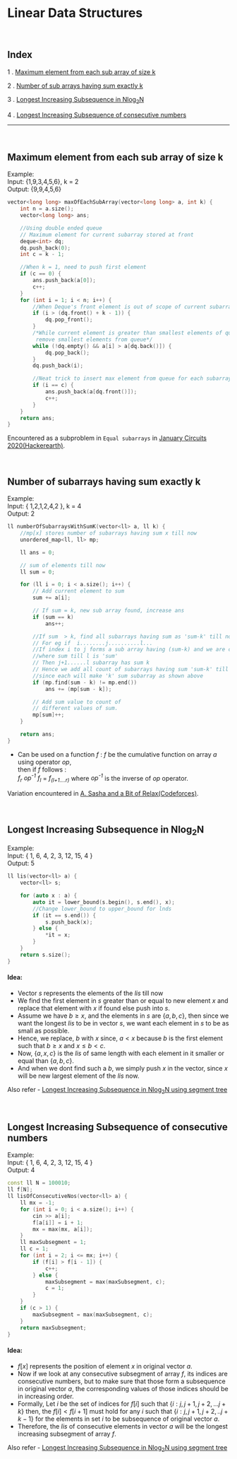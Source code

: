 # Linear Data Structures

<br>

## Index

1 . [Maximum element from each sub array of size k](#maximum-element-from-each-sub-array-of-size-k)

2 . [Number of sub arrays having sum exactly k](#number-of-subarrays-having-sum-exactly-k)

3 . [Longest Increasing Subsequence in Nlog<sub>2</sub>N](#longest-increasing-subsequence-using-nlgn)

4 . [Longest Increasing Subsequence of consecutive numbers](#longest-increasing-subsequence-of-consecutive-numbers)

---

<br>

## Maximum element from each sub array of size k

Example: <br>
Input:
{1,9,3,4,5,6},
k = 2 <br>
Output:
{9,9,4,5,6}

```cpp
vector<long long> maxOfEachSubArray(vector<long long> a, int k) {
    int n = a.size();
    vector<long long> ans;

    //Using double ended queue
    // Maximum element for current subarray stored at front
    deque<int> dq;
    dq.push_back(0);
    int c = k - 1;

    //When k = 1, need to push first element
    if (c == 0) {
        ans.push_back(a[0]);
        c++;
    }
    for (int i = 1; i < n; i++) {
        //When Deque's front element is out of scope of current subarray considered
        if (i > (dq.front() + k - 1)) {
            dq.pop_front();
        }
        /*While current element is greater than smallest elements of queue,
         remove smallest elements from queue*/
        while (!dq.empty() && a[i] > a[dq.back()]) {
            dq.pop_back();
        }
        dq.push_back(i);

        //Neat trick to insert max element from queue for each subarray
        if (i == c) {
            ans.push_back(a[dq.front()]);
            c++;
        }
    }
    return ans;
}

```

Encountered as a subproblem in `Equal subarrays` in [January Circuits 2020(Hackerearth)](https://www.hackerearth.com/challenges/competitive/january-circuits-20/).

<br>

## Number of subarrays having sum exactly k

Example: <br>
Input:
{ 1,2,1,2,4,2 },
k = 4 <br>
Output:
2

```cpp
ll numberOfSubarraysWithSumK(vector<ll> a, ll k) {
    //mp[x] stores number of subarrays having sum x till now
    unordered_map<ll, ll> mp;

    ll ans = 0;

    // sum of elements till now
    ll sum = 0;

    for (ll i = 0; i < a.size(); i++) {
        // Add current element to sum
        sum += a[i];

        // If sum = k, new sub array found, increase ans
        if (sum == k)
            ans++;

        //If sum  > k, find all subarrays having sum as 'sum-k' till now
        // For eg if  i........j..........l...
        //If index i to j forms a sub array having (sum-k) and we are currently at index 'l'
        //where sum till l is 'sum'
        // Then j+1......l subarray has sum k
        // Hence we add all count of subarrays having sum 'sum-k' till now to ans,
        //since each will make 'k' sum subarray as shown above
        if (mp.find(sum - k) != mp.end())
            ans += (mp[sum - k]);

        // Add sum value to count of
        // different values of sum.
        mp[sum]++;
    }

    return ans;
}

```

- Can be used on a function _f_ : _f_ be the cumulative function on array _a_ using operator _op_,<br>
  then if _f_ follows :<br>
  _f<sub>r</sub> op<sup>-1</sup> f<sub>l</sub>_ = _f<sub>(l+1....r)</sub>_ where _op<sup>-1</sup>_ is the inverse of _op_ operator.<br>

Variation encountered in [A. Sasha and a Bit of Relax(Codeforces)](https://codeforces.com/problemset/problem/1109/A).

<br>

## Longest Increasing Subsequence in Nlog<sub>2</sub>N

Example: <br>
Input:
{ 1, 6, 4, 2, 3, 12, 15, 4 }
<br>
Output:
5

```cpp
ll lis(vector<ll> a) {
    vector<ll> s;

    for (auto x : a) {
        auto it = lower_bound(s.begin(), s.end(), x);
        //Change lower_bound to upper_bound for lnds
        if (it == s.end()) {
            s.push_back(x);
        } else {
            *it = x;
        }
    }
    return s.size();
}
```

#### Idea:

- Vector $s$ represents the elements of the $lis$ till now
- We find the first element in $s$ greater than or equal to new element $x$ and replace that element with $x$ if found else push into $s$.
- Assume we have $b \geq x$, and the elements in $s$ are $\{a, b, c\}$, then since we want the longest $lis$ to be in vector $s$, we want each element in $s$ to be as small as possible.
- Hence, we replace, $b$ with $x$ since, $a < x$ because $b$ is the first element such that $b \geq x$ and $x \leq b < c$.
- Now, $\{a, x, c \}$ is the $lis$ of same length with each element in it smaller or equal than $\{a , b , c\}$.
- And when we dont find such a $b$, we simply push $x$ in the vector, since $x$ will be new largest element of the $lis$ now.

Also refer - [Longest Increasing Subsequence in Nlog<sub>2</sub>N using segment tree](/notes/NonLinearDataStructures.md#longest-increasing-subsequence-using-nlgn)

<br>

## Longest Increasing Subsequence of consecutive numbers

Example: <br>
Input:
{ 1, 6, 4, 2, 3, 12, 15, 4 }
<br>
Output:
4

```cpp
const ll N = 100010;
ll f[N];
ll lisOfConsecutiveNos(vector<ll> a) {
    ll mx = -1;
    for (int i = 0; i < a.size(); i++) {
        cin >> a[i];
        f[a[i]] = i + 1;
        mx = max(mx, a[i]);
    }
    ll maxSubsegment = 1;
    ll c = 1;
    for (int i = 2; i <= mx; i++) {
        if (f[i] > f[i - 1]) {
            c++;
        } else {
            maxSubsegment = max(maxSubsegment, c);
            c = 1;
        }
    }
    if (c > 1) {
        maxSubsegment = max(maxSubsegment, c);
    }
    return maxSubsegment;
}
```

#### Idea:

- $f[x]$ represents the position of element $x$ in original vector $a$.
- Now if we look at any consecutive subsegment of array $f$, its indices are consecutive numbers, but to make sure that those form a subsequence in original vector $a$, the corresponding values of those indices should be in increasing order.
- Formally, Let $i$ be the set of indices for $f[i]$ such that $\{i : j,j+1,j+2,...j+k\}$ then,
  the $f[i] < f[i+1]$ must hold for any $i$ such that $\{i:j,j+1,j+2,..j+k-1\}$ for the elements in set $i$ to be subsequence of original vector $a$.
- Therefore, the $lis$ of consecutive elements in vector $a$ will be the longest increasing subsegment of array $f$.

Also refer - [Longest Increasing Subsequence in Nlog<sub>2</sub>N using segment tree](/notes/NonLinearDataStructures.md#longest-increasing-subsequence-using-nlgn)
